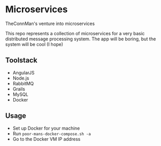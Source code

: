 # Microservices
TheConnMan's venture into microservices

This repo represents a collection of microservices for a very basic distributed message processing system. The app will be boring, but the system will be cool (I hope)

## Toolstack
- AngularJS
- Node.js
- RabbitMQ
- Grails
- MySQL
- Docker

## Usage
- Set up Docker for your machine
- Run `poor-mans-docker-compose.sh -a`
- Go to the Docker VM IP address
